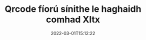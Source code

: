 ---
############################# Static ############################
layout: "auto-gen-signature"
date: 2022-03-01T15:12:22
draft: false
operation: Verify
signaturetype: Qrcode
fileformat: Xltx
productName: .NET
lang: ga
productCode: net
otherformats: pdf doc docx docm dot dotm dotx odt ott rtf xls xlsx xlsm xlsb csv ods ots xltx xltm ppt pptx pps ppsx odp otp potx potm pptm ppsm png jpg bmp gif tiff svg webp wmf
breadcrumb: Put Qrcode signature on Xltx for C#

############################# Head ############################
head_title: "Fíorú Qrcode sínithe do chomhaid Xltx trí C#"
head_description: "Ná húsáid ach cúpla líne de chód .NET chun doiciméid Xltx agus a gcuid sínithe Qrcode a fhíorú."

############################# Header ############################
title: "Qrcode fíorú sínithe le haghaidh comhad Xltx"
description: "Soláthraíonn API do .NET deis chun Qrcode sínithe ag Xltx doiciméid a fhíorú. Seans go ndéanfar ríomhshínithe laistigh de do dhoiciméid Xltx a fhíorú go tapa agus go héasca."
bg_image: "https://cms.admin.containerize.com/templates/aspose/App_Themes/V3/images/bg/header1.png"
bg_overlay: false
button:
    enable: true

############################# SubMenu ############################
submenu:
    enable: true

    left:
        img_alt: "GroupDocs.Signature for .NET"
        image: "https://cms.admin.containerize.com/templates/groupdocs/images/product-logos/90x90-noborder/groupdocs-signature-net.png"
        product: "GroupDocs.Signature"
        platform: ".NET"



############################# About ############################
about:
    enable: true
    title: "Faigh amach gnéithe nua API GroupDocs.Signature for .NET"
    content: |
        Soláthraíonn [GroupDocs.Signature for .NET](https://products.groupdocs.com/signature/net/) API raon leathan bealaí chun go leor formáidí doiciméad a phróiseáil trí úsáid a bhaint as sínithe leictreonacha. Tacaítear le go leor cineálacha sínithe digiteacha mar théacsanna, íomhánna, deimhnithe digiteacha, barrachóid, cóid QR, stampaí nó meiteashonraí. Is féidir le custaiméirí sínithe digiteacha a chur leis, a bhaint, a chur in eagar, a bhailíochtú nó a chuardach ag comhaid PDF, doiciméid MS Word, leabhair oibre MS Excel, láithreoireachtaí MS PowerPoint, comhaid Adobe Photoshop agus formáidí éagsúla íomhá. Tá líon iontach gnéithe agus socruithe breise ar fáil.
    

############################# Steps ############################
steps:
    enable: true
    title_left: "Conas Qrcode sínithe i do dhoiciméad Xltx a bhailíochtú"
    content_left: |
        Áiríonn [GroupDocs.Signature for .NET](https://products.groupdocs.com/signature/net/) gnéithe úsáideacha amhail fíorú Qrcode sínithe atá curtha ag Xltx doiciméad. Bain úsáid as an deis seo gan cód breise a chur i bhfeidhm.
        
        * Ar an gcéad dul síos, aicme Sínithe meandrach ag soláthar mar chonair paraiméadar cruthaitheoir chuig doiciméad atá ceaptha a fhíorú.
        * Ar an dara dul síos, cruthaigh réad VerifyOptions nua agus socraigh na hairíonna riachtanacha go léir.
        * Ar deireadh, agairt oibiacht Signature Fíoraigh modh a rith VerifyOptions mar shampla.
        * Ansin próiseáil na torthaí fíoraithe.

    title_right: "Riachtanais Chórais"
    content_right: |
        Tacaítear le GroupDocs.Signature for .NET ar gach mór-ardán agus córas oibriúcháin. Sula ndéanann tú an cód thíos, déan cinnte go bhfuil na réamhriachtanais seo a leanas suiteáilte ar do chóras.

        * Córais oibriúcháin: Microsoft Windows, Linux, MacOS
        * Timpeallachtaí forbartha: Microsoft Visual Studio, Xamarin, MonoDevelop
        * Frameworks: .NET Framework, .NET Standard, .NET Core, Mono
        * Íoslódáil an leagan is déanaí de GroupDocs.Signature for .NET ó [Nuget](https://www.nuget.org/packages/groupdocs.signature)
         
    code: |
        ```csharp    
                
        // Set up input Xltx file
        string filePath = "input.xltx";

        // Instantiate Signature for input file
        using (GroupDocs.Signature.Signature signature = new GroupDocs.Signature.Signature(filePath))
        {
                //Provide verification options
                QrCodeVerifyOptions options = new QrCodeVerifyOptions()
                {
                    // process only first page
                    PagesSetup = new PagesSetup() { FirstPage = true },
                    AllPages = false,
                    // set up text match type
                    MatchType = TextMatchType.StartsWith,
                    // specify text pattern to search
                    Text = "QrCode text",
                };

                // Verify document signatures
                VerificationResult result = signature.Verify(options);

                //process result
                if (result.IsValid)
                {
                    //..
                }
        }

        ```

############################# Demos ############################
demos:
    enable: true
    title: "Ag síniú le Qrcode sínithe Live Demo"
    content: |
       Cuir sínithe leictreonacha éagsúla le comhad Xltx faoi láthair trí chuairt a thabhairt ar an suíomh Gréasáin [GroupDocs.Signature App](https://products.groupdocs.app/signature/family).          

############################# More Formats ############################
more_formats:
    enable: true
    title: "Fíoraigh Qrcode sínithe eile ag úsáid C#"
    content: |
        "Sínithe leictreonacha a chuirtear i ndoiciméid éagsúla a fhíorú. Seiceáil cáilíocht na sínithe sna formáidí comhaid coitianta mar a léirítear thíos."
    format: 
       
       
back_to_top:
    enable: true
---